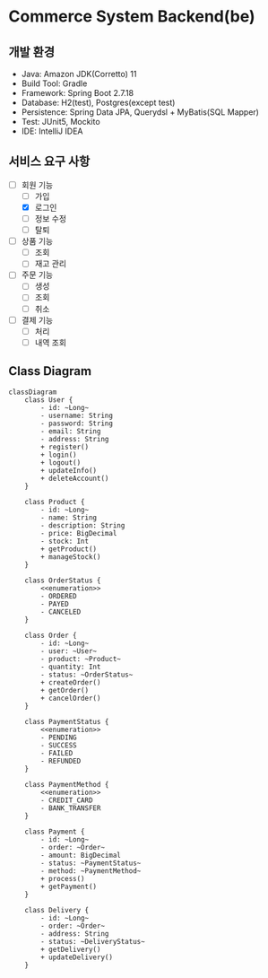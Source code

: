 # Commerce System Backend(be)

## 개발 환경

- Java: Amazon JDK(Corretto) 11
- Build Tool: Gradle
- Framework: Spring Boot 2.7.18
- Database: H2(test), Postgres(except test)
- Persistence: Spring Data JPA, Querydsl + MyBatis(SQL Mapper)
- Test: JUnit5, Mockito
- IDE: IntelliJ IDEA

## 서비스 요구 사항

- [ ] 회원 기능
    - [ ] 가입
    - [x] 로그인
    - [ ] 정보 수정
    - [ ] 탈퇴
- [ ] 상품 기능
    - [ ] 조회
    - [ ] 재고 관리
- [ ] 주문 기능
    - [ ] 생성
    - [ ] 조회
    - [ ] 취소
- [ ] 결제 기능
    - [ ] 처리
    - [ ] 내역 조회

## Class Diagram

```mermaid
classDiagram
    class User {
        - id: ~Long~
        - username: String
        - password: String
        - email: String
        - address: String
        + register()
        + login()
        + logout()
        + updateInfo()
        + deleteAccount()
    }

    class Product {
        - id: ~Long~
        - name: String
        - description: String
        - price: BigDecimal
        - stock: Int
        + getProduct()
        + manageStock()
    }

    class OrderStatus {
        <<enumeration>>
        - ORDERED
        - PAYED
        - CANCELED
    }

    class Order {
        - id: ~Long~
        - user: ~User~
        - product: ~Product~
        - quantity: Int
        - status: ~OrderStatus~
        + createOrder()
        + getOrder()
        + cancelOrder()
    }

    class PaymentStatus {
        <<enumeration>>
        - PENDING
        - SUCCESS
        - FAILED
        - REFUNDED
    }

    class PaymentMethod {
        <<enumeration>>
        - CREDIT_CARD
        - BANK_TRANSFER
    }

    class Payment {
        - id: ~Long~
        - order: ~Order~
        - amount: BigDecimal
        - status: ~PaymentStatus~
        - method: ~PaymentMethod~
        + process()
        + getPayment()
    }

    class Delivery {
        - id: ~Long~
        - order: ~Order~
        - address: String
        - status: ~DeliveryStatus~
        + getDelivery()
        + updateDelivery()
    }
```
